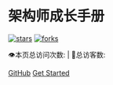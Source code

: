 # 架构师成长手册


[![stars](https://badgen.net/github/stars/sld880311/Architect-Growth-Manual?icon=github&color=4ab8a1)](https://github.com/sld880311/Architect-Growth-Manual) [![forks](https://badgen.net/github/forks/sld880311/Architect-Growth-Manual?icon=github&color=4ab8a1)](https://github.com/sld880311/Architect-Growth-Manual)

<span id="busuanzi_container_site_pv">
    👁️本页总访问次数:<span id="busuanzi_value_site_pv"></span> 
</span>
<span id="busuanzi_container_site_uv" > 
    | 🧑总访客数: <span id="busuanzi_value_site_uv"></span>
</span>

[GitHub](https://github.com/sld880311/Architect-Growth-Manual/)
[Get Started](sidebar.md)







